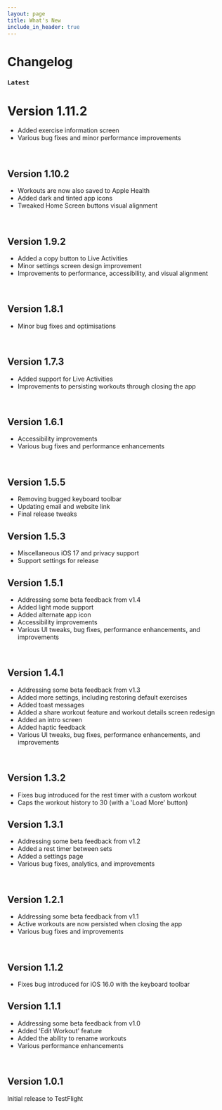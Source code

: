 ```yaml
---
layout: page
title: What's New
include_in_header: true
---
```


# Changelog

### `Latest`

# **Version 1.11.2**
- Added exercise information screen
- Various bug fixes and minor performance improvements

<br>

## **Version 1.10.2**
- Workouts are now also saved to Apple Health
- Added dark and tinted app icons
- Tweaked Home Screen buttons visual alignment

<br>

## **Version 1.9.2**
- Added a copy button to Live Activities
- Minor settings screen design improvement
- Improvements to performance, accessibility, and visual alignment

<br>

## **Version 1.8.1**
- Minor bug fixes and optimisations

<br>

## **Version 1.7.3**
- Added support for Live Activities
- Improvements to persisting workouts through closing the app

<br>

## **Version 1.6.1**
- Accessibility improvements
- Various bug fixes and performance enhancements

<br>

## **Version 1.5.5**
- Removing bugged keyboard toolbar
- Updating email and website link
- Final release tweaks

## **Version 1.5.3**
- Miscellaneous iOS 17 and privacy support
- Support settings for release

## **Version 1.5.1**
- Addressing some beta feedback from v1.4
- Added light mode support
- Added alternate app icon
- Accessibility improvements
- Various UI tweaks, bug fixes, performance enhancements, and improvements

<br>

## **Version 1.4.1**
- Addressing some beta feedback from v1.3
- Added more settings, including restoring default exercises
- Added toast messages
- Added a share workout feature and workout details screen redesign
- Added an intro screen
- Added haptic feedback
- Various UI tweaks, bug fixes, performance enhancements, and improvements

<br>

## **Version 1.3.2**
- Fixes bug introduced for the rest timer with a custom workout
- Caps the workout history to 30 (with a 'Load More' button)

## **Version 1.3.1**
- Addressing some beta feedback from v1.2
- Added a rest timer between sets
- Added a settings page
- Various bug fixes, analytics, and improvements

<br>

## **Version 1.2.1**
- Addressing some beta feedback from v1.1
- Active workouts are now persisted when closing the app
- Various bug fixes and improvements

<br>

## **Version 1.1.2**
- Fixes bug introduced for iOS 16.0 with the keyboard toolbar

## **Version 1.1.1**
- Addressing some beta feedback from v1.0
- Added 'Edit Workout' feature
- Added the ability to rename workouts
- Various performance enhancements

<br>

## **Version 1.0.1**
Initial release to TestFlight
